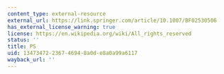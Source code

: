 ```yaml
---
content_type: external-resource
external_url: https://link.springer.com/article/10.1007/BF02530506
has_external_license_warning: true
license: https://en.wikipedia.org/wiki/All_rights_reserved
status: ''
title: PS
uid: 13473472-2367-4694-8a0d-e8a0a99a6117
wayback_url: ''
---
```

